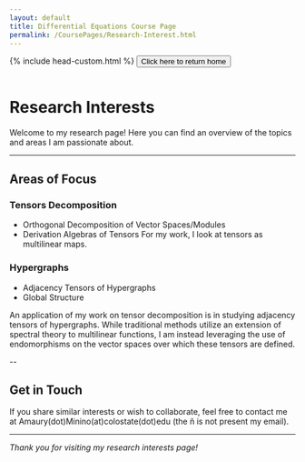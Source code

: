 ```yaml
---
layout: default
title: Differential Equations Course Page
permalink: /CoursePages/Research-Interest.html
---
```


{% include head-custom.html %}
<a href="https://amaury-minino.github.io/" title="Home">
    <button type="button" style="margin-bottom: 1em;">Click here to return home</button>
</a>

# Research Interests

Welcome to my research page! Here you can find an overview of the topics and areas I am passionate about.

---

## Areas of Focus

### Tensors Decomposition
<!-- this is how markdown writes comments -->

- Orthogonal Decomposition of Vector Spaces/Modules
- Derivation Algebras of Tensors
For my work, I look at tensors as multilinear maps. 

### Hypergraphs

- Adjacency Tensors of Hypergraphs
- Global Structure

An application of my work on tensor decomposition is in studying adjacency tensors of hypergraphs. While traditional methods utilize an extension of spectral theory to multilinear functions, I am instead leveraging the use of endomorphisms on the vector spaces over which these tensors are defined.

--
## Get in Touch

If you share similar interests or wish to collaborate, feel free to contact me at Amaury(dot)Minino(at)colostate(dot)edu (the ñ is not present my email).

---

*Thank you for visiting my research interests page!*